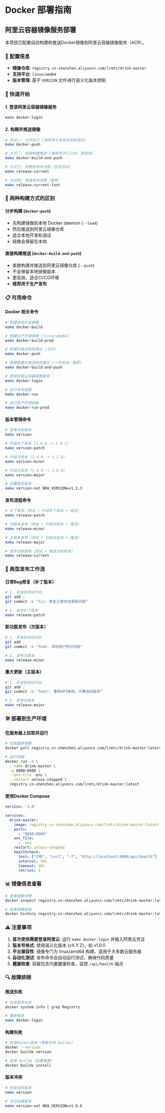 # Docker 部署指南

## 阿里云容器镜像服务部署

本项目已配置自动构建和推送Docker镜像到阿里云容器镜像服务（ACR）。

### 🔧 配置信息

- **镜像仓库**: `registry.cn-shenzhen.aliyuncs.com/lrmtc/drink-master`
- **支持平台**: `linux/amd64`
- **版本管理**: 基于 `VERSION` 文件进行语义化版本控制

### 🚀 快速开始

#### 1. 登录阿里云容器镜像服务

```bash
make docker-login
```

#### 2. 构建并推送镜像

```bash
# 方式一: 分步执行 (推荐用于本地开发和调试)
make docker-push

# 方式二: 直接构建推送 (推荐用于CI/CD，更高效)
make docker-build-and-push

# 方式三: 完整的发布流程（包含测试）
make release-current

# 方式四: 快速发布流程（推荐）
make release-current-fast
```

### 🔧 两种构建方式的区别

#### 分步构建 (`docker-push`)
- 先构建镜像到本地 Docker daemon (`--load`)
- 然后推送到阿里云镜像仓库
- 适合本地开发和调试
- 镜像会保留在本地

#### 直接构建推送 (`docker-build-and-push`)
- 直接构建并推送到阿里云镜像仓库 (`--push`)
- 不会保留本地镜像副本
- 更高效，适合CI/CD环境
- **推荐用于生产发布**

### 📋 可用命令

#### Docker 相关命令

```bash
# 构建本地开发镜像
make docker-build

# 构建生产环境镜像 (linux/amd64)
make docker-build-prod

# 构建并推送到阿里云 (分步)
make docker-push

# 直接构建并推送到阿里云 (一步完成，推荐)
make docker-build-and-push

# 登录阿里云容器镜像服务
make docker-login

# 运行本地容器
make docker-run

# 运行生产环境容器
make docker-run-prod
```

#### 版本管理命令

```bash
# 查看当前版本
make version

# 升级补丁版本 (1.0.0 -> 1.0.1)
make version-patch

# 升级次版本 (1.0.0 -> 1.1.0)
make version-minor

# 升级主版本 (1.0.0 -> 2.0.0)
make version-major

# 设置指定版本
make version-set NEW_VERSION=v1.2.3
```

#### 发布流程命令

```bash
# 补丁发布（测试 + 升级补丁版本 + 推送）
make release-patch

# 次版本发布（测试 + 升级次版本 + 推送）
make release-minor

# 主版本发布（测试 + 升级主版本 + 推送）
make release-major

# 发布当前版本（测试 + 推送当前版本）
make release-current
```

### 🔄 典型发布工作流

#### 日常Bug修复（补丁版本）

```bash
# 1. 开发和测试代码
git add .
git commit -m "fix: 修复订单状态更新问题"

# 2. 发布补丁版本
make release-patch
```

#### 新功能发布（次版本）

```bash
# 1. 开发和测试代码
git add .
git commit -m "feat: 添加用户积分功能"

# 2. 发布次版本
make release-minor
```

#### 重大更新（主版本）

```bash
# 1. 开发和测试代码
git add .
git commit -m "feat!: 重构API架构，不兼容旧版本"

# 2. 发布主版本
make release-major
```

### 🛠️ 部署到生产环境

#### 在服务器上拉取并运行

```bash
# 拉取最新镜像
docker pull registry.cn-shenzhen.aliyuncs.com/lrmtc/drink-master:latest

# 运行容器
docker run -d \
  --name drink-master \
  -p 8080:8080 \
  --env-file .env \
  --restart unless-stopped \
  registry.cn-shenzhen.aliyuncs.com/lrmtc/drink-master:latest
```

#### 使用Docker Compose

```yaml
version: '3.8'

services:
  drink-master:
    image: registry.cn-shenzhen.aliyuncs.com/lrmtc/drink-master:latest
    ports:
      - "8080:8080"
    env_file:
      - .env
    restart: unless-stopped
    healthcheck:
      test: ["CMD", "curl", "-f", "http://localhost:8080/api/health"]
      interval: 30s
      timeout: 10s
      retries: 3
```

### 📊 镜像信息查看

```bash
# 查看镜像详情
docker inspect registry.cn-shenzhen.aliyuncs.com/lrmtc/drink-master:latest

# 查看镜像层级
docker history registry.cn-shenzhen.aliyuncs.com/lrmtc/drink-master:latest
```

### ⚠️ 注意事项

1. **首次使用需要登录阿里云**: 运行 `make docker-login` 并输入阿里云凭证
2. **版本号格式**: 使用语义化版本 (vX.Y.Z)，如 v1.0.0
3. **平台兼容性**: 镜像专门为 linux/amd64 构建，适用于大多数云服务器
4. **自动化测试**: 发布命令会自动运行测试，确保代码质量
5. **健康检查**: 容器包含内置健康检查，监控 `/api/health` 端点

### 🔍 故障排除

#### 推送失败

```bash
# 检查登录状态
docker system info | grep Registry

# 重新登录
make docker-login
```

#### 构建失败

```bash
# 检查Docker版本（需要支持 buildx）
docker --version
docker buildx version

# 启用 buildx（如果需要）
docker buildx install
```

#### 版本冲突

```bash
# 检查当前版本
make version

# 手动设置版本
make version-set NEW_VERSION=v1.0.0
```
